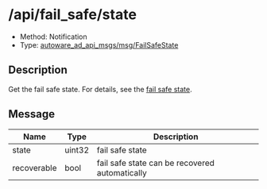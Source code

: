# /api/fail_safe/state

- Method: Notification
- Type: [autoware_ad_api_msgs/msg/FailSafeState](../type/autoware_ad_api_msgs/msg/fail_safe_state.md)

## Description

Get the fail safe state. For details, see the [fail safe state](../data/fail-safe-state.md).

## Message

| Name        | Type   | Description                                    |
| ----------- | ------ | ---------------------------------------------- |
| state       | uint32 | fail safe state                                |
| recoverable | bool   | fail safe state can be recovered automatically |

